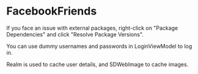 # FacebookFriends

If you face an issue with external packages, right-click on "Package Dependencies" and click "Resolve Package Versions".

You can use dummy usernames and passwords in LoginViewModel to log in.

Realm is used to cache user details, and SDWebImage to cache images.
